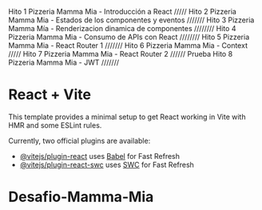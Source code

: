 Hito 1 Pizzeria Mamma Mia - Introducción a React /////
Hito 2 Pizzeria Mamma Mia - Estados de los componentes y eventos ///////
Hito 3 Pizzeria Mamma Mía - Renderizacion dinamica de componentes ////////
Hito 4 Pizzeria Mamma Mia - Consumo de APIs con React ////////
Hito 5 Pizzeria Mamma Mia - React Router 1 ///////
Hito 6 Pizzeria Mamma Mia - Context /////
Hito 7 Pizzeria Mamma Mia - React Router 2 //////
Prueba Hito 8 Pizzeria Mamma Mia - JWT ///////









# React + Vite

This template provides a minimal setup to get React working in Vite with HMR and some ESLint rules.

Currently, two official plugins are available:

- [@vitejs/plugin-react](https://github.com/vitejs/vite-plugin-react/blob/main/packages/plugin-react/README.md) uses [Babel](https://babeljs.io/) for Fast Refresh
- [@vitejs/plugin-react-swc](https://github.com/vitejs/vite-plugin-react-swc) uses [SWC](https://swc.rs/) for Fast Refresh
# Desafio-Mamma-Mia
